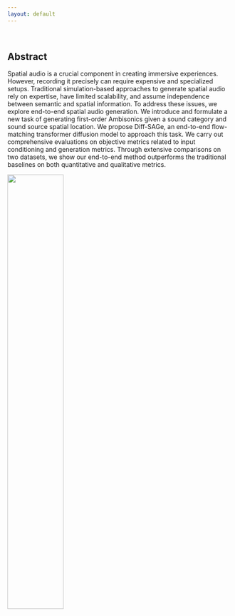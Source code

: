 ```yaml
---
layout: default
---
```


<br>

## Abstract
Spatial audio is a crucial component in creating immersive experiences. However, recording it precisely can require expensive and specialized setups. Traditional simulation-based approaches to generate spatial audio rely on expertise, have limited scalability, and assume independence between semantic and spatial information. To address these issues, we explore end-to-end spatial audio generation. We introduce and formulate a new task of generating first-order Ambisonics given a sound category and sound source spatial location. We propose Diff-SAGe, an end-to-end flow-matching transformer diffusion model to approach this task. We carry out comprehensive evaluations on objective metrics related to input conditioning and generation metrics. Through extensive comparisons on two datasets, we show our end-to-end method outperforms the traditional baselines on both quantitative and qualitative metrics. 

<p>
    <img src="public/images/task.png" width="50%" class="center" alt>
</p>

